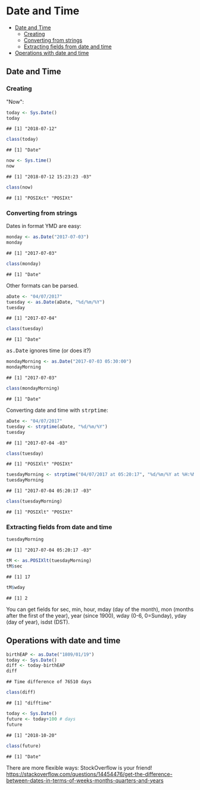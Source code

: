 Date and Time
================

-   [Date and Time](#date-and-time)
    -   [Creating](#creating)
    -   [Converting from strings](#converting-from-strings)
    -   [Extracting fields from date and time](#extracting-fields-from-date-and-time)
-   [Operations with date and time](#operations-with-date-and-time)

Date and Time
-------------

### Creating

"Now":

``` r
today <- Sys.Date()
today
```

    ## [1] "2018-07-12"

``` r
class(today)
```

    ## [1] "Date"

``` r
now <- Sys.time()
now
```

    ## [1] "2018-07-12 15:23:23 -03"

``` r
class(now)
```

    ## [1] "POSIXct" "POSIXt"

### Converting from strings

Dates in format YMD are easy:

``` r
monday <- as.Date("2017-07-03")
monday
```

    ## [1] "2017-07-03"

``` r
class(monday)
```

    ## [1] "Date"

Other formats can be parsed.

``` r
aDate <- "04/07/2017"
tuesday <- as.Date(aDate, "%d/%m/%Y")
tuesday
```

    ## [1] "2017-07-04"

``` r
class(tuesday)
```

    ## [1] "Date"

<tt>as.Date</tt> ignores time (or does it?)

``` r
mondayMorning <- as.Date("2017-07-03 05:30:00")
mondayMorning
```

    ## [1] "2017-07-03"

``` r
class(mondayMorning)
```

    ## [1] "Date"

Converting date and time with <tt>strptime</tt>:

``` r
aDate <- "04/07/2017"
tuesday <- strptime(aDate, "%d/%m/%Y")
tuesday
```

    ## [1] "2017-07-04 -03"

``` r
class(tuesday)
```

    ## [1] "POSIXlt" "POSIXt"

``` r
tuesdayMorning <- strptime("04/07/2017 at 05:20:17", "%d/%m/%Y at %H:%M:%S")
tuesdayMorning
```

    ## [1] "2017-07-04 05:20:17 -03"

``` r
class(tuesdayMorning)
```

    ## [1] "POSIXlt" "POSIXt"

### Extracting fields from date and time

``` r
tuesdayMorning
```

    ## [1] "2017-07-04 05:20:17 -03"

``` r
tM <- as.POSIXlt(tuesdayMorning)
tM$sec
```

    ## [1] 17

``` r
tM$wday
```

    ## [1] 2

You can get fields for sec, min, hour, mday (day of the month), mon (months after the first of the year), year (since 1900), wday (0-6, 0=Sunday), yday (day of year), isdst (DST).

Operations with date and time
-----------------------------

``` r
birthEAP <- as.Date("1809/01/19")
today <- Sys.Date()
diff <- today-birthEAP
diff
```

    ## Time difference of 76510 days

``` r
class(diff)
```

    ## [1] "difftime"

``` r
today <- Sys.Date()
future <- today+100 # days
future
```

    ## [1] "2018-10-20"

``` r
class(future)
```

    ## [1] "Date"

There are more flexible ways: StockOverflow is your friend! <https://stackoverflow.com/questions/14454476/get-the-difference-between-dates-in-terms-of-weeks-months-quarters-and-years>
